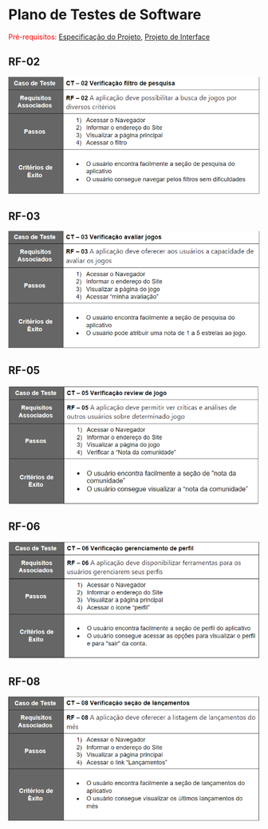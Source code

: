 # Plano de Testes de Software

<span style="color:red">Pré-requisitos: <a href="2-Especificação do Projeto.md"> Especificação do Projeto</a></span>, <a href="3-Projeto de Interface.md"> Projeto de Interface</a>


 ## RF-02

 <img src="img/ct_02.png">

 ## RF-03

 <img src="img/ct_03.png">

 ## RF-05

 <img src="img/ct_05.png">

 ## RF-06

 <img src="img/ct_06.png">

 ## RF-08

 <img src="img/ct_08.png">
